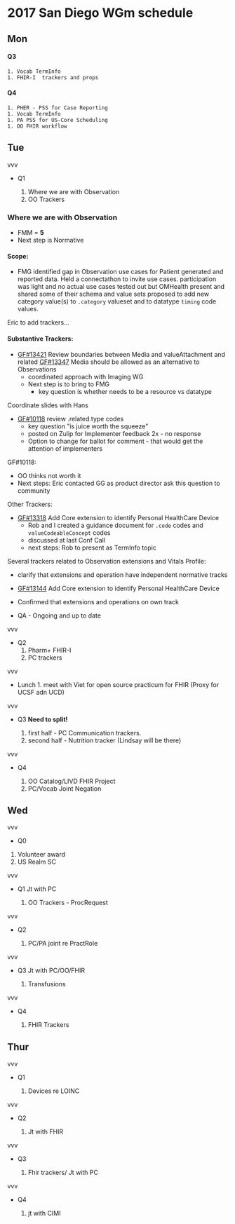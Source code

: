 # 2017 San Diego WGm schedule

>>>

## Mon

#### Q3

    1. Vocab TermInfo
    1. FHIR-I  trackers and props

#### Q4

    1. PHER - PSS for Case Reporting
    1. Vocab TermInfo
    1. PA PSS for US-Core Scheduling
    1. OO FHIR workflow

>>>

## Tue

vvv

- Q1

    1. Where we are with Observation
    1. OO Trackers

>>>

### Where we are with Observation

- FMM = **5**
- Next step is Normative

>>>

#### Scope:
- FMG identified gap in Observation use cases for Patient generated and reported data.  Held a connectathon to invite use cases. participation was light and no actual use cases tested out but OMHealth present and shared some of their schema and value sets proposed to add new category value(s) to `.category` valueset and to datatype `timing` code values.

Eric to add trackers...

>>>

#### Substantive Trackers:
- [GF#13421](https://gforge.hl7.org/gf/project/fhir/tracker/?action=TrackerItemEdit&tracker_item_id=13421&start=0) Review boundaries between Media and valueAttachment  and related [GF#13347](https://gforge.hl7.org/gf/project/fhir/tracker/?action=TrackerItemEdit&tracker_item_id=13347&start=0)	Media should be allowed as an alternative to Observations
  - coordinated approach with Imaging WG
  - Next step is to bring to FMG
     - key question is whether needs to be a resource vs datatype

Coordinate slides with Hans

>>>

- [GF#10118](https://gforge.hl7.org/gf/project/fhir/tracker/?action=TrackerItemEdit&tracker_item_id=10118&start=0)	review .related.type codes
  - key question "is juice worth the squeeze"
  - posted on Zulip for Implementer feedback 2x - no response
  - Option to change for ballot for comment - that would get the attention of implementers

GF#10118:

- OO thinks not worth it
- Next steps: Eric contacted GG as product director ask this question to community

>>>

Other Trackers:
  - [GF#13318](https://gforge.hl7.org/gf/project/fhir/tracker/?action=TrackerItemEdit&tracker_item_id=13318&start=0)	Add Core extension to identify Personal HealthCare Device
     - Rob and I created a guidance document for `.code` codes and `valueCodeableConcept` codes
     - discussed at last Conf Call
     - next steps:  Rob to present as TermInfo topic

>>>

Several trackers related to Observation extensions and Vitals Profile:

- clarify that extensions and operation have independent normative tracks
- [GF#13144](https://gforge.hl7.org/gf/project/fhir/tracker/?action=TrackerItemEdit&tracker_item_id=13144&start=0)	Add Core extension to identify Personal HealthCare Device

- Confirmed that extensions and operations on own track

>>>

- QA - Ongoing and up to date

vvv

- Q2
     1. Pharm+ FHIR-I
     1. PC trackers

vvv

- Lunch
       1. meet with Viet for open source practicum for FHIR (Proxy for UCSF adn UCD)

vvv

- Q3 **Need to split!**

    1. first half - PC Communication trackers.
    1. second half - Nutrition tracker (Lindsay will be there)

vvv

- Q4

    1. OO Catalog/LIVD FHIR Project
    1. PC/Vocab Joint Negation

## Wed

vvv

- Q0

1. Volunteer award
1. US Realm SC

vvv

- Q1 Jt with PC

   1. OO Trackers - ProcRequest

vvv

- Q2

     1. PC/PA joint re PractRole

vvv

- Q3 Jt with PC/OO/FHIR

     1. Transfusions

vvv

- Q4

    1. FHIR Trackers

## Thur

vvv

- Q1

    1. Devices re LOINC

vvv

- Q2

    1. Jt with FHIR

vvv

- Q3

    1. Fhir trackers/ Jt with PC

vvv

- Q4

    1. jt with CIMI
